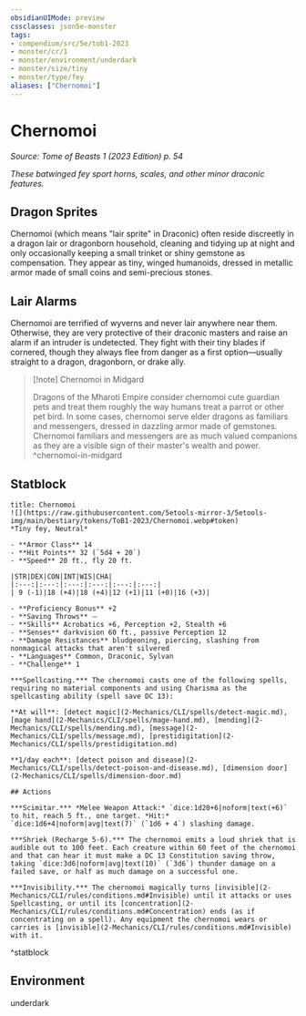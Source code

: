 ```yaml
---
obsidianUIMode: preview
cssclasses: json5e-monster
tags:
- compendium/src/5e/tob1-2023
- monster/cr/1
- monster/environment/underdark
- monster/size/tiny
- monster/type/fey
aliases: ["Chernomoi"]
---
```

# Chernomoi
*Source: Tome of Beasts 1 (2023 Edition) p. 54*  

*These batwinged fey sport horns, scales, and other minor draconic features.*

## Dragon Sprites

Chernomoi (which means "lair sprite" in Draconic) often reside discreetly in a dragon lair or dragonborn household, cleaning and tidying up at night and only occasionally keeping a small trinket or shiny gemstone as compensation. They appear as tiny, winged humanoids, dressed in metallic armor made of small coins and semi-precious stones.

## Lair Alarms

Chernomoi are terrified of wyverns and never lair anywhere near them. Otherwise, they are very protective of their draconic masters and raise an alarm if an intruder is undetected. They fight with their tiny blades if cornered, though they always flee from danger as a first option—usually straight to a dragon, dragonborn, or drake ally.

> [!note] Chernomoi in Midgard
> 
> Dragons of the Mharoti Empire consider chernomoi cute guardian pets and treat them roughly the way humans treat a parrot or other pet bird. In some cases, chernomoi serve elder dragons as familiars and messengers, dressed in dazzling armor made of gemstones. Chernomoi familiars and messengers are as much valued companions as they are a visible sign of their master's wealth and power.
^chernomoi-in-midgard

## Statblock

```ad-statblock
title: Chernomoi
![](https://raw.githubusercontent.com/5etools-mirror-3/5etools-img/main/bestiary/tokens/ToB1-2023/Chernomoi.webp#token)
*Tiny fey, Neutral*

- **Armor Class** 14
- **Hit Points** 32 (`5d4 + 20`)
- **Speed** 20 ft., fly 20 ft.

|STR|DEX|CON|INT|WIS|CHA|
|:---:|:---:|:---:|:---:|:---:|:---:|
| 9 (-1)|18 (+4)|18 (+4)|12 (+1)|11 (+0)|16 (+3)|

- **Proficiency Bonus** +2
- **Saving Throws** ⏤
- **Skills** Acrobatics +6, Perception +2, Stealth +6
- **Senses** darkvision 60 ft., passive Perception 12
- **Damage Resistances** bludgeoning, piercing, slashing from nonmagical attacks that aren't silvered
- **Languages** Common, Draconic, Sylvan
- **Challenge** 1

***Spellcasting.*** The chernomoi casts one of the following spells, requiring no material components and using Charisma as the spellcasting ability (spell save DC 13):

**At will**: [detect magic](2-Mechanics/CLI/spells/detect-magic.md), [mage hand](2-Mechanics/CLI/spells/mage-hand.md), [mending](2-Mechanics/CLI/spells/mending.md), [message](2-Mechanics/CLI/spells/message.md), [prestidigitation](2-Mechanics/CLI/spells/prestidigitation.md)

**1/day each**: [detect poison and disease](2-Mechanics/CLI/spells/detect-poison-and-disease.md), [dimension door](2-Mechanics/CLI/spells/dimension-door.md)

## Actions

***Scimitar.*** *Melee Weapon Attack:* `dice:1d20+6|noform|text(+6)` to hit, reach 5 ft., one target. *Hit:* `dice:1d6+4|noform|avg|text(7)` (`1d6 + 4`) slashing damage.

***Shriek (Recharge 5-6).*** The chernomoi emits a loud shriek that is audible out to 100 feet. Each creature within 60 feet of the chernomoi and that can hear it must make a DC 13 Constitution saving throw, taking `dice:3d6|noform|avg|text(10)` (`3d6`) thunder damage on a failed save, or half as much damage on a successful one.

***Invisibility.*** The chernomoi magically turns [invisible](2-Mechanics/CLI/rules/conditions.md#Invisible) until it attacks or uses Spellcasting, or until its [concentration](2-Mechanics/CLI/rules/conditions.md#Concentration) ends (as if concentrating on a spell). Any equipment the chernomoi wears or carries is [invisible](2-Mechanics/CLI/rules/conditions.md#Invisible) with it.
```
^statblock

## Environment

underdark